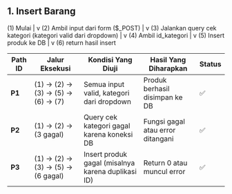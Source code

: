 ## 1. Insert Barang

(1) Mulai
  |
  v
(2) Ambil input dari form ($_POST)
  |
  v
(3) Jalankan query cek kategori (kategori valid dari dropdown)
  |
  v
(4) Ambil id_kategori
  |
  v
(5) Insert produk ke DB
  |
  v
(6) return hasil insert

| Path ID | Jalur Eksekusi                    | Kondisi Yang Diuji                                 | Hasil Yang Diharapkan             | Status |
| ------- | --------------------------------- | -------------------------------------------------- | --------------------------------- | ------ |
| **P1**  | (1) → (2) → (3) → (5) → (6) → (7) | Semua input valid, kategori dari dropdown          | Produk berhasil disimpan ke DB    | ✅      |
| **P2**  | (1) → (2) → (3 gagal)             | Query cek kategori gagal karena koneksi DB         | Fungsi gagal atau error ditangani | ✅      |
| **P3**  | (1) → (2) → (3) → (5) → (6 gagal) | Insert produk gagal (misalnya karena duplikasi ID) | Return 0 atau muncul error        | ✅      |
